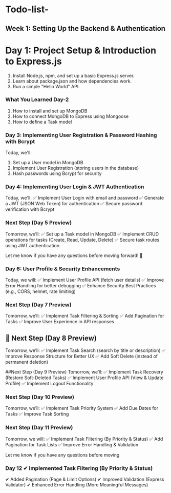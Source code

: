 # Todo-list-

## Week 1: Setting Up the Backend & Authentication

# Day 1: Project Setup & Introduction to Express.js

1. Install Node.js, npm, and set up a basic Express.js server.
2. Learn about package.json and how dependencies work.
3. Run a simple "Hello World" API.


### What You Learned Day-2
1. How to install and set up MongoDB
2. How to connect MongoDB to Express using Mongoose
3. How to define a Task model

### Day 3: Implementing User Registration & Password Hashing with Bcrypt
Today, we'll:
1. Set up a User model in MongoDB
2. Implement User Registration (storing users in the database)
3. Hash passwords using Bcrypt for security


### Day 4: Implementing User Login & JWT Authentication
Today, we'll:
✅ Implement User Login with email and password
✅ Generate a JWT (JSON Web Token) for authentication
✅ Secure password verification with Bcrypt


### Next Step (Day 5 Preview)
Tomorrow, we’ll:
✅ Set up a Task model in MongoDB
✅ Implement CRUD operations for tasks (Create, Read, Update, Delete)
✅ Secure task routes using JWT authentication

Let me know if you have any questions before moving forward! 🚀

### Day 6: User Profile & Security Enhancements
Today, we will:
✅ Implement User Profile API (fetch user details)
✅ Improve Error Handling for better debugging
✅ Enhance Security Best Practices (e.g., CORS, helmet, rate limiting)


###  Next Step (Day 7 Preview)
Tomorrow, we’ll:
✅ Implement Task Filtering & Sorting
✅ Add Pagination for Tasks
✅ Improve User Experience in API responses






## 🚀 Next Step (Day 8 Preview)
Tomorrow, we’ll:
✅ Implement Task Search (search by title or description)
✅ Improve Response Structure for Better UX
✅ Add Soft Delete (instead of permanent deletion)

##Next Step (Day 9 Preview)
Tomorrow, we’ll:
✅ Implement Task Recovery (Restore Soft-Deleted Tasks)
✅ Implement User Profile API (View & Update Profile)
✅ Implement Logout Functionality


###  Next Step (Day 10 Preview)
Tomorrow, we’ll:
✅ Implement Task Priority System
✅ Add Due Dates for Tasks
✅ Improve Task Sorting


### Next Step (Day 11 Preview)
Tomorrow, we will:
✅ Implement Task Filtering (By Priority & Status)
✅ Add Pagination for Task Lists
✅ Improve Error Handling & Validation

Let me know if you have any questions before moving

### Day 12 ✔ Implemented Task Filtering (By Priority & Status)
✔ Added Pagination (Page & Limit Options)
✔ Improved Validation (Express Validator)
✔ Enhanced Error Handling (More Meaningful Messages)